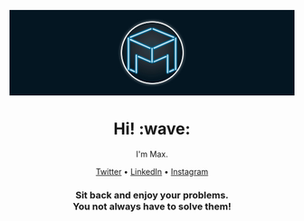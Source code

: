 ![Hi there!](./img/github_profile_banner.jpg)

<h1 align="center"> Hi! :wave:</h1>

<p align="center">I'm Max.</p>

<p align="center">
	<a href="https://twitter.com/maxxxxxdlp1">Twitter</a> &#8226; 
	<a href="https://www.linkedin.com/in/maksym-patiiuk/">LinkedIn</a> &#8226; 
	<a href="https://www.instagram.com/mambo_youtube/">Instagram</a>
</p>

<h3 align="center">
	Sit back and enjoy your problems.<br>
	You not always have to solve them!
</h3>